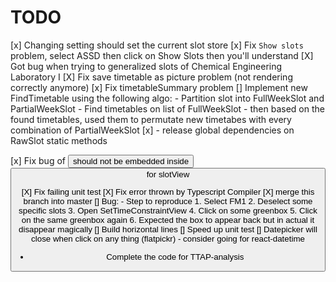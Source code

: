 # TODO

[x] Changing setting should set the current slot store
[x] Fix `Show slots` problem, select ASSD then click on Show Slots then you'll understand
[X] Got bug when trying to generalized slots of Chemical Engineering Laboratory I
[X] Fix save timetable as picture problem (not rendering correctly anymore)
[x] Fix timetableSummary problem
[] Implement new FindTimetable using the following algo:
    - Partition slot into FullWeekSlot and PartialWeekSlot
    - Find timetables on list of FullWeekSlot
    - then based on the found timetables, used them to permutate new timetabes with every combination of PartialWeekSlot
[x] - release global dependencies on RawSlot static methods

[x] Fix bug of <button> should not be embedded inside <button> for slotView

[X] Fix failing unit test
[X] Fix error thrown by Typescript Compiler
[X] merge this branch into master
[] Bug:
    - Step to reproduce
        1. Select FM1
        2. Deselect some specific slots
        3. Open SetTimeConstraintView
        4. Click on some greenbox
        5. Click on the same greenbox again
        6. Expected the box to appear back but in actual it disappear magically
[] Build horizontal lines
[] Speed up unit test
[] Datepicker will close when click on any thing (flatpickr)
    - consider going for react-datetime

- Complete the code for TTAP-analysis